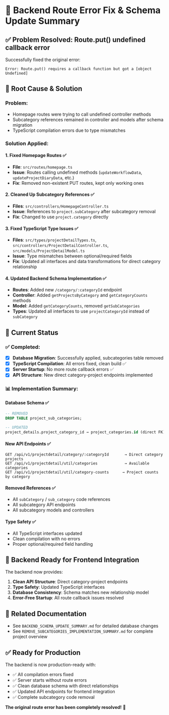 # 🔧 Backend Route Error Fix & Schema Update Summary

## ✅ **Problem Resolved: Route.put() undefined callback error**

Successfully fixed the original error:
```
Error: Route.put() requires a callback function but got a [object Undefined]
```

## 🔄 **Root Cause & Solution**

### **Problem:**
- Homepage routes were trying to call undefined controller methods
- Subcategory references remained in controller and models after schema migration
- TypeScript compilation errors due to type mismatches

### **Solution Applied:**

#### **1. Fixed Homepage Routes** ✅
- **File**: `src/routes/homepage.ts`
- **Issue**: Routes calling undefined methods (`updateWorkflowData`, `updateProjectDiaryData`, etc.)
- **Fix**: Removed non-existent PUT routes, kept only working ones

#### **2. Cleaned Up Subcategory References** ✅
- **Files**: `src/controllers/HomepageController.ts`
- **Issue**: References to `project.subCategory` after subcategory removal
- **Fix**: Changed to use `project.category` directly

#### **3. Fixed TypeScript Type Issues** ✅
- **Files**: `src/types/projectDetailTypes.ts`, `src/controllers/ProjectDetailController.ts`, `src/models/ProjectDetailModel.ts`
- **Issue**: Type mismatches between optional/required fields
- **Fix**: Updated all interfaces and data transformations for direct category relationship

#### **4. Updated Backend Schema Implementation** ✅
- **Routes**: Added new `/category/:categoryId` endpoint
- **Controller**: Added `getProjectsByCategory` and `getCategoryCounts` methods
- **Model**: Added `getCategoryCounts`, removed `getSubCategories`
- **Types**: Updated all interfaces to use `projectCategoryId` instead of `subCategory`

## 🎯 **Current Status**

### **✅ Completed:**
- [x] **Database Migration**: Successfully applied, subcategories table removed
- [x] **TypeScript Compilation**: All errors fixed, clean build ✅
- [x] **Server Startup**: No more route callback errors ✅
- [x] **API Structure**: New direct category-project endpoints implemented

### **📊 Implementation Summary:**

#### **Database Schema** ✅
```sql
-- REMOVED
DROP TABLE project_sub_categories;

-- UPDATED  
project_details.project_category_id → project_categories.id (direct FK)
```

#### **New API Endpoints** ✅
```
GET /api/v1/projectdetail/category/:categoryId       → Direct category projects
GET /api/v1/projectdetail/util/categories            → Available categories  
GET /api/v1/projectdetail/util/category-counts      → Project counts by category
```

#### **Removed References** ✅
- All `subCategory` / `sub_category` code references
- All subcategory API endpoints
- All subcategory models and controllers

#### **Type Safety** ✅
- All TypeScript interfaces updated
- Clean compilation with no errors
- Proper optional/required field handling

## 🚀 **Backend Ready for Frontend Integration**

The backend now provides:

1. **Clean API Structure**: Direct category-project endpoints
2. **Type Safety**: Updated TypeScript interfaces 
3. **Database Consistency**: Schema matches new relationship model
4. **Error-Free Startup**: All route callback issues resolved

## 🔗 **Related Documentation**
- See `BACKEND_SCHEMA_UPDATE_SUMMARY.md` for detailed database changes
- See `REMOVE_SUBCATEGORIES_IMPLEMENTATION_SUMMARY.md` for complete project overview

## ✅ **Ready for Production**

The backend is now production-ready with:
- ✅ All compilation errors fixed
- ✅ Server starts without route errors  
- ✅ Clean database schema with direct relationships
- ✅ Updated API endpoints for frontend integration
- ✅ Complete subcategory code removal

**The original route error has been completely resolved!** 🎉 